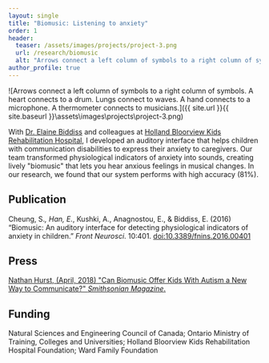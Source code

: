 ```yaml
---
layout: single
title: "Biomusic: Listening to anxiety"
order: 1
header:
  teaser: /assets/images/projects/project-3.png
  url: /research/biomusic
  alt: "Arrows connect a left column of symbols to a right column of symbols. A heart connects to a drum. Lungs connect to waves. A hand connects to a microphone. A thermometer connects to musicians."
author_profile: true
---
```


![Arrows connect a left column of symbols to a right column of symbols. A heart connects to a drum. Lungs connect to waves. A hand connects to a microphone. A thermometer connects to musicians.]({{ site.url }}{{ site.baseurl }}\assets\images\projects\project-3.png)

With [Dr. Elaine Biddiss](https://hollandbloorview.ca/staff/elaine-biddiss-masc-phd) and colleagues at [Holland Bloorview Kids Rehabilitation Hospital](https://hollandbloorview.ca/), I developed an auditory interface that helps children with communication disabilities to express their anxiety to caregivers. Our team transformed physiological indicators of anxiety into sounds, creating lively "biomusic" that lets you hear anxious feelings in musical changes. In our research, we found that our system performs with high accuracy (81%).

## Publication
Cheung, S.*, Han, E.*, Kushki, A., Anagnostou, E., & Biddiss, E. (2016) “Biomusic: An auditory interface for detecting physiological indicators of anxiety in children.” *Front Neurosci*. 10:401. [doi:10.3389/fnins.2016.00401](http://dx.doi.org/10.3389/fnins.2016.00401)

## Press
[Nathan Hurst, (April, 2018) "Can Biomusic Offer Kids With Autism a New Way to Communicate?" *Smithsonian Magazine*.](http://www.smithsonianmag.com/innovation/can-biomusic-offer-kids-autism-new-way-communicate-180968649/)

## Funding
Natural Sciences and Engineering Council of Canada; Ontario Ministry of Training, Colleges and Universities; Holland Bloorview Kids Rehabilitation Hospital Foundation; Ward Family Foundation
